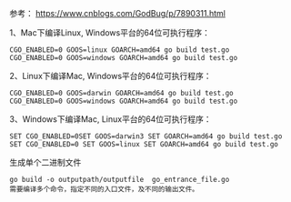 参考： https://www.cnblogs.com/GodBug/p/7890311.html



1、Mac下编译Linux, Windows平台的64位可执行程序：

```
CGO_ENABLED=0 GOOS=linux GOARCH=amd64 go build test.go
CGO_ENABLED=0 GOOS=windows GOARCH=amd64 go build test.go
```

2、Linux下编译Mac, Windows平台的64位可执行程序：

```
CGO_ENABLED=0 GOOS=darwin GOARCH=amd64 go build test.go
CGO_ENABLED=0 GOOS=windows GOARCH=amd64 go build test.go
```

3、Windows下编译Mac, Linux平台的64位可执行程序：

```
SET CGO_ENABLED=0SET GOOS=darwin3 SET GOARCH=amd64 go build test.go
SET CGO_ENABLED=0 SET GOOS=linux SET GOARCH=amd64 go build test.go
```

生成单个二进制文件

```
go build -o outputpath/outputfile  go_entrance_file.go      
需要编译多个命令，指定不同的入口文件，及不同的输出文件。
```

